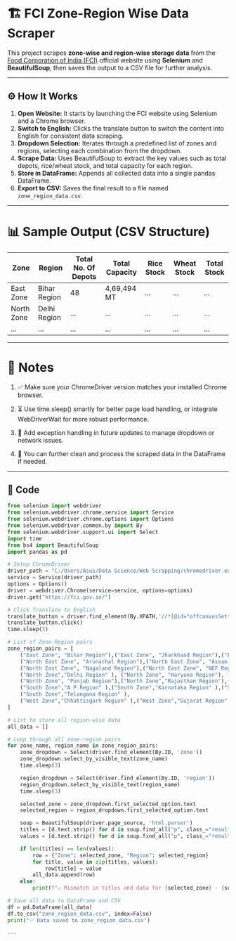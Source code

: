 # 🏗️ FCI Zone-Region Wise Data Scraper

This project scrapes **zone-wise and region-wise storage data** from the [Food Corporation of India (FCI)](https://fci.gov.in/) official 
website using **Selenium** and **BeautifulSoup**, then saves the output to a CSV file for further analysis.

---

## ⚙️ How It Works

1. **Open Website:** It starts by launching the FCI website using Selenium and a Chrome browser.
2. **Switch to English:** Clicks the translate button to switch the content into English for consistent data scraping.
3. **Dropdown Selection:** Iterates through a predefined list of zones and regions, selecting each combination from the dropdown.
4. **Scrape Data:** Uses BeautifulSoup to extract the key values such as total depots, rice/wheat stock, and total capacity for each region.
5. **Store in DataFrame:** Appends all collected data into a single pandas DataFrame.
6. **Export to CSV:** Saves the final result to a file named `zone_region_data.csv`.

---

# 📊 Sample Output (CSV Structure)

| Zone       | Region       | Total No. Of Depots | Total Capacity | Rice Stock | Wheat Stock | Total Stock |
| ---------- | ------------ | ------------------- | -------------- | ---------- | ----------- | ----------- |
| East Zone  | Bihar Region | 48                  | 4,69,494 MT    | ...        | ...         | ...         |
| North Zone | Delhi Region | ...                 | ...            | ...        | ...         | ...         |
| ...        | ...          | ...                 | ...            | ...        | ...         | ...         |

---

# 📝 Notes

1. ✅ Make sure your ChromeDriver version matches your installed Chrome browser.

2. ⏳ Use time.sleep() smartly for better page load handling, or integrate WebDriverWait for more robust performance.

3. 📍 Add exception handling in future updates to manage dropdown or network issues.

4. 🧼 You can further clean and process the scraped data in the DataFrame if needed.
   
---

## 🧾 Code

```python
from selenium import webdriver
from selenium.webdriver.chrome.service import Service
from selenium.webdriver.chrome.options import Options
from selenium.webdriver.common.by import By
from selenium.webdriver.support.ui import Select
import time
from bs4 import BeautifulSoup
import pandas as pd

# Setup ChromeDriver
driver_path = "C:/Users/Asus/Data Science/Web Scrapping/chromedriver.exe"
service = Service(driver_path)
options = Options()
driver = webdriver.Chrome(service=service, options=options)
driver.get("https://fci.gov.in/")

# Click Translate to English
translate_button = driver.find_element(By.XPATH,'//*[@id="offcanvasSetting"]/div[2]/ul/li[3]/div/a')
translate_button.click()
time.sleep(3)

# List of Zone-Region pairs
zone_region_pairs = [
    ("East Zone", "Bihar Region"),("East Zone", "Jharkhand Region"),("East Zone", "Odisha Region"), ("East Zone", "WB Region"), 
    ("North East Zone", "Arunachal Region"),("North East Zone", "Assam Region"),("North East Zone", "Manipur Region"),
    ("North East Zone", "Nagaland Region"),("North East Zone", "NEF Region"),
    ("North Zone","Delhi Region" ), ("North Zone", "Haryana Region"), ("North Zone","HP Region"), ("North Zone","J&K Region"),
    ("North Zone", "Punjab Region"),("North Zone","Rajasthan Region"),("North Zone","UP Region"),("North Zone","Uttarakhand Region"),
    ("South Zone","A P Region" ),("South Zone","Karnataka Region" ),("South Zone","Kerala Region" ),("South Zone","Tamil Nadu Region" ),
    ("South Zone","Telangana Region" ),
    ("West Zone","Chhattisgarh Region" ),("West Zone","Gujarat Region" ),("West Zone","Maharastra Region" ),("West Zone", "MP Region")
]

# List to store all region-wise data
all_data = []

# Loop through all zone-region pairs
for zone_name, region_name in zone_region_pairs:
    zone_dropdown = Select(driver.find_element(By.ID, 'zone'))
    zone_dropdown.select_by_visible_text(zone_name)
    time.sleep(3)

    region_dropdown = Select(driver.find_element(By.ID, 'region'))
    region_dropdown.select_by_visible_text(region_name)
    time.sleep(3)

    selected_zone = zone_dropdown.first_selected_option.text
    selected_region = region_dropdown.first_selected_option.text

    soup = BeautifulSoup(driver.page_source, 'html.parser')
    titles = [d.text.strip() for d in soup.find_all("p", class_="result-text mb-0 screen-reader font-adjust")]
    values = [d.text.strip() for d in soup.find_all("p", class_="result-no mt-0 mb-1 screen-reader font-adjust")]

    if len(titles) == len(values):
        row = {"Zone": selected_zone, "Region": selected_region}
        for title, value in zip(titles, values):
            row[title] = value
        all_data.append(row)
    else:
        print(f"⚠️ Mismatch in titles and data for {selected_zone} - {selected_region}")

# Save all data to DataFrame and CSV
df = pd.DataFrame(all_data)
df.to_csv("zone_region_data.csv", index=False)
print("✅ Data saved to zone_region_data.csv")

---


